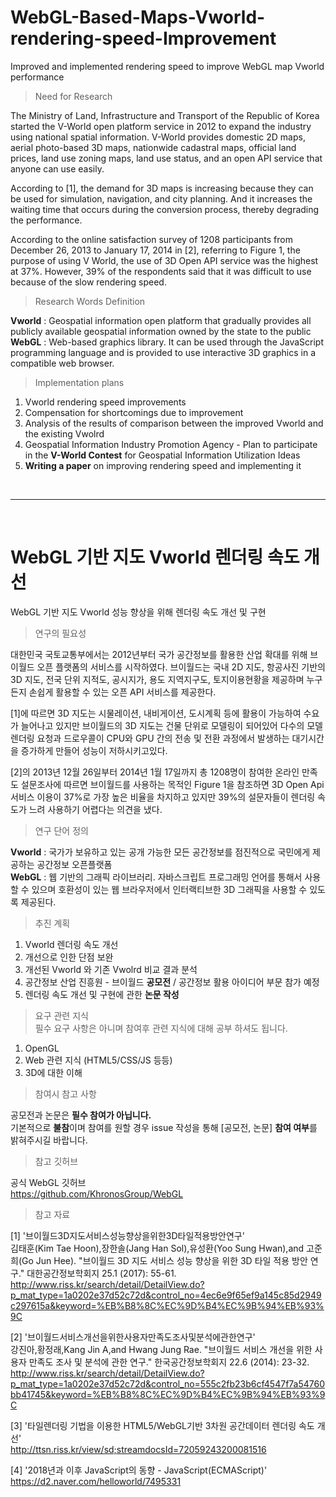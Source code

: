 # WebGL-Based-Maps-Vworld-rendering-speed-Improvement
Improved and implemented rendering speed to improve WebGL map Vworld performance

> Need for Research

The Ministry of Land, Infrastructure and Transport of the Republic of Korea started the V-World open platform service in 2012 to expand the industry using national spatial information. V-World provides domestic 2D maps, aerial photo-based 3D maps, nationwide cadastral maps, official land prices, land use zoning maps, land use status, and an open API service that anyone can use easily.

According to [1], the demand for 3D maps is increasing because they can be used for simulation, navigation, and city planning. And it increases the waiting time that occurs during the conversion process, thereby degrading the performance.

 According to the online satisfaction survey of 1208 participants from December 26, 2013 to January 17, 2014 in [2], referring to Figure 1, the purpose of using V World, the use of 3D Open API service was the highest at 37%. However, 39% of the respondents said that it was difficult to use because of the slow rendering speed.
 
> Research Words Definition

**Vworld** : Geospatial information open platform that gradually provides all publicly available geospatial information owned by the state to the public <br>
**WebGL** : Web-based graphics library. It can be used through the JavaScript programming language and is provided to use interactive 3D graphics in a compatible web browser. <br>

> Implementation plans

1. Vworld rendering speed improvements
2. Compensation for shortcomings due to improvement
3. Analysis of the results of comparison between the improved Vworld and the existing Vwolrd
4. Geospatial Information Industry Promotion Agency - Plan to participate in the **V-World Contest** for Geospatial Information Utilization Ideas
5. **Writing a paper** on improving rendering speed and implementing it

<br>

***

<br>

# WebGL 기반 지도 Vworld 렌더링 속도 개선
WebGL 기반 지도 Vworld 성능 향상을 위해 렌더링 속도 개선 및 구현

> 연구의 필요성

대한민국 국토교통부에서는 2012년부터 국가 공간정보를 활용한 산업 확대를 위해 브이월드 오픈 플랫폼의 서비스를 시작하였다. 브이월드는 국내 2D 지도, 항공사진 기반의 3D 지도, 전국 단위 지적도, 공시지가, 용도 지역지구도, 토지이용현황을 제공하며 누구든지 손쉽게 활용할 수 있는 오픈 API 서비스를 제공한다. 

[1]에 따르면 3D 지도는 시물레이션, 내비게이션, 도시계획 등에 활용이 가능하여 수요가 늘어나고 있지만 브이월드의 3D 지도는 건물 단위로 모델링이 되어있어 다수의 모델 렌더링 요청과 드로우콜이 CPU와 GPU 간의 전송 및 전환 과정에서 발생하는 대기시간을 증가하게 만들어 성능이 저하시키고있다.

 [2]의 2013년 12월 26일부터 2014년 1월 17일까지 총 1208명이 참여한 온라인 만족도 설문조사에 따르면 브이월드를 사용하는 목적인 Figure 1을 참조하면 3D Open Api 서비스  이용이 37%로 가장 높은 비율을 차지하고 있지만 39%의 설문자들이 렌더링 속도가 느려 사용하기 어렵다는 의견을 냈다.

> 연구 단어 정의

**Vworld** : 국가가 보유하고 있는 공개 가능한 모든 공간정보를 점진적으로 국민에게 제공하는 공간정보 오픈플랫폼 <br>
**WebGL** : 웹 기반의 그래픽 라이브러리. 자바스크립트 프로그래밍 언어를 통해서 사용할 수 있으며 호환성이 있는 웹 브라우저에서 인터랙티브한 3D 그래픽을 사용할 수 있도록 제공된다. <br>


> 추진 계획

1. Vworld 렌더링 속도 개선
2. 개선으로 인한 단점 보완
3. 개선된 Vworld 와 기존 Vwolrd 비교 결과 분석
4. 공간정보 산업 진흥원 - 브이월드 **공모전** / 공간정보 활용 아이디어 부문 참가 예정
5. 렌더링 속도 개선 및 구현에 관한 **논문 작성**

> 요구 관련 지식 <br>
필수 요구 사항은 아니며 참여후 관련 지식에 대해 공부 하셔도 됩니다.

1. OpenGL
2. Web 관련 지식 (HTML5/CSS/JS 등등)
3. 3D에 대한 이해

> 참여시 참고 사항

공모전과 논문은 **필수 참여가 아닙니다.** <br>
기본적으로 **불참**이며 참여를 원할 경우 issue 작성을 통해 [공모전, 논문] **참여 여부**를 밝혀주시길 바랍니다.

> 참고 깃허브

공식 WebGL 깃허브 <br>
https://github.com/KhronosGroup/WebGL


> 참고 자료

[1] '브이월드3D지도서비스성능향상을위한3D타일적용방안연구'<br>
김태훈(Kim Tae Hoon),장한솔(Jang Han Sol),유성환(Yoo Sung Hwan),and 고준희(Go Jun Hee). "브이월드 3D 지도 서비스 성능 향상을 위한 3D 타일 적용 방안 연구." 대한공간정보학회지 25.1 (2017): 55-61. <br>
http://www.riss.kr/search/detail/DetailView.do?p_mat_type=1a0202e37d52c72d&control_no=4ec6e9f65ef9a145c85d2949c297615a&keyword=%EB%B8%8C%EC%9D%B4%EC%9B%94%EB%93%9C

[2] '브이월드서비스개선을위한사용자만족도조사및분석에관한연구'<br>
강진아,황정래,Kang Jin A,and Hwang Jung Rae. "브이월드 서비스 개선을 위한 사용자 만족도 조사 및 분석에 관한 연구." 한국공간정보학회지 22.6 (2014): 23-32.<br>
http://www.riss.kr/search/detail/DetailView.do?p_mat_type=1a0202e37d52c72d&control_no=555c2fb23b6cf4547f7a54760bb41745&keyword=%EB%B8%8C%EC%9D%B4%EC%9B%94%EB%93%9C

[3] '타일렌더링 기법을 이용한 HTML5/WebGL기반 3차원 공간데이터 렌더링 속도 개선' <br>
http://ttsn.riss.kr/view/sd;streamdocsId=72059243200081516

[4] '2018년과 이후 JavaScript의 동향 - JavaScript(ECMAScript)' <br>
https://d2.naver.com/helloworld/7495331
